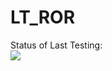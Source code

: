 # LT_ROR

Status of Last Testing:<br>
<img src="https://github.com/amveng/LT_ROR/workflows/tests-for-pull-request/badge.svg?branch=master"><br>
